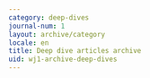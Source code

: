 ```yaml
---
category: deep-dives
journal-num: 1
layout: archive/category
locale: en
title: Deep dive articles archive
uid: wj1-archive-deep-dives
---
```

